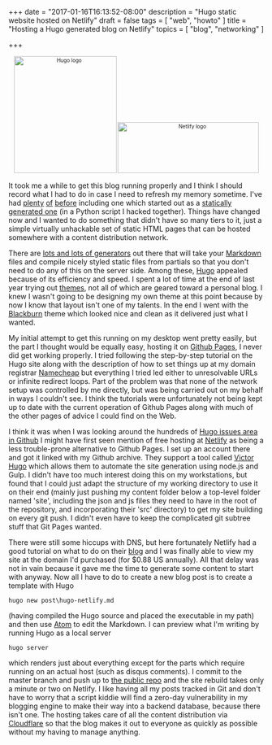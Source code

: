 +++
date = "2017-01-16T16:13:52-08:00"
description = "Hugo static website hosted on Netlify"
draft = false
tags = [
  "web",
  "howto"
]
title = "Hosting a Hugo generated blog on Netlify"
topics = [
  "blog",
  "networking"
]

+++

<div align="center" style="font-size:x-small"><img src="https://milkfish08.s3.amazonaws.com/photo/blog/hugo.png" width=202 height=230 alt="Hugo logo" />
<img src="https://milkfish08.s3.amazonaws.com/photo/blog/netlify.svg" width=278 height=100 alt="Netlify logo" /></div>

It took me a while to get this blog running properly and I think I should
record what I had to do in case I need to refresh my memory sometime. I've had
[plenty](http://t2o.blogspot.com) [of](http://poorpoorthing.posterous.com)
[before](http://upperrh.wordpress.com) including one which started out
as a
[statically generated one](http://frabjoustimes.magahiz.com) (in a Python script
I hacked together). Things have changed now and I wanted to do something that
didn't have so many tiers to it, just a simple virtually unhackable set of
static HTML pages that can be hosted somewhere with a content distribution
network.

There are [lots and lots of generators](https://staticsitegenerators.net/) out
there that will take your
[Markdown](https://help.github.com/articles/basic-writing-and-formatting-syntax/)
files and compile nicely styled static files from partials so that you don't
need to do any of this on the server side. Among these, [Hugo](http://gohugo.io/)
appealed because of its efficiency and speed. I spent a lot of time at the end
of last year trying out [themes](http://themes.gohugo.io/), not all of which
are geared toward a personal blog. I knew I wasn't going to be designing my own
theme at this point because by now I know that layout isn't one of my talents.
In the end I went with the [Blackburn](https://github.com/yoshiharuyamashita/blackburn)
theme which looked nice and clean as it delivered just what I wanted.

My initial attempt to get this running on my desktop went pretty easily, but
the part I thought would be equally easy, hosting it on
[Github Pages](https://pages.github.com/), I never did get working properly. I
tried following the step-by-step tutorial on the Hugo site along with the
description of how to set things up at my domain registrar
[Namecheap](https://www.namecheap.com/) but everything I tried led either to
unresolvable URLs or infinite redirect loops. Part of the problem was that none
of the network setup was controlled by me directly, but was being carried out
on my behalf in ways I couldn't see. I think the tutorials were unfortunately
not being kept up to date with the current operation of Github Pages along with
much of the other pages of advice I could find on the Web.

I think it was when I was looking around the hundreds of
[Hugo issues area in Github](https://github.com/spf13/hugo/issues) I might have
first seen mention of free hosting at [Netlify](https://www.netlify.com/) as
being a less trouble-prone alternative to Github Pages. I set up an account
there and got it linked with my Github archive. They support a tool called
[Victor Hugo](https://github.com/netlify/victor-hugo) which allows them to
automate the site generation using node.js and Gulp. I didn't have too much
interest doing this on my workstations, but found that I could just adapt the
structure of my working directory to use it on their end (mainly just pushing my
content folder below a top-level folder named 'site', including the json and
js files they need to have in the root of the repository, and incorporating their
'src' directory) to get my site building on every git push. I didn't even have
to keep the complicated git subtree stuff that Git Pages wanted.

There were still some hiccups with DNS, but here fortunately Netlify had a
good tutorial on what to do on their
[blog](https://www.netlify.com/blog/2016/03/14/setting-up-your-custom-domain/#namecheap)
and I was finally able to view my site at the domain I'd purchased (for $0.88 US
annually). All that delay was not in vain because it gave me the time to generate
some content to start with anyway. Now all I have to do to create a new blog
post is to create a template with Hugo

```
hugo new post\hugo-netlify.md
```

(having compiled the Hugo source and placed the executable in my path) and then
use [Atom](https://atom.io/) to edit the Markdown. I can preview what I'm
writing by running Hugo as a local server

```
hugo server
```

which renders just about everything except for the parts which require running
on an actual host (such as disqus comments). I commit to the master branch
and push up to [the public repo](https://github.com/4thAce/zeroblog) and
the site rebuild takes only a minute or two on Netlify. I like having all my
posts tracked in Git and don't have to worry that a script kiddie will find
a zero-day vulnerability in my blogging engine to make their way into a
backend database, because there isn't one. The hosting takes care of all the
content distribution via [Cloudflare](https://www.cloudflare.com/)
so that the blog makes it out to everyone as quickly as  possible without my
having to manage anything.
